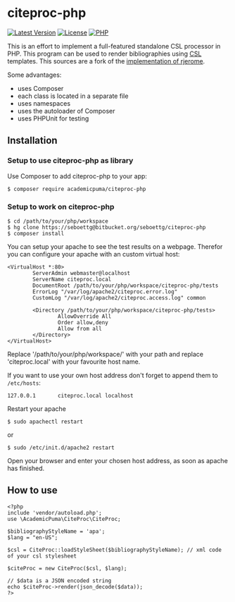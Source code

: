 # citeproc-php
[![Latest Version](https://img.shields.io/packagist/v/academicpuma/citeproc-php.svg?style=flat-square)](https://packagist.org/packages/academicpuma/citeproc-php)
[![License](https://img.shields.io/badge/license-GPLv3-blue.svg?style=flat-square)](https://bitbucket.org/bibsonomy/citeproc-php/raw/default/license.txt)
[![PHP](https://img.shields.io/badge/PHP-%3E=5.3-green.svg?style=flat-square)](http://docs.php.net/manual/en/migration53.new-features.php)

This is an effort to implement a full-featured standalone CSL processor in PHP. This program can be used to render bibliographies using [CSL](http://citationstyles.org/) templates. This sources are a fork of the [implementation of rjerome](https://bitbucket.org/rjerome/citeproc-php).

Some advantages:

* uses Composer
* each class is located in a separate file
* uses namespaces
* uses the autoloader of Composer
* uses PHPUnit for testing

## Installation

### Setup to use citeproc-php as library ###

Use Composer to add citeproc-php to your app:

```
$ composer require academicpuma/citeproc-php
```

### Setup to work on citeproc-php ###

```
$ cd /path/to/your/php/workspace
$ hg clone https://seboettg@bitbucket.org/seboettg/citeproc-php
$ composer install
```

You can setup your apache to see the test results on a webpage. Therefor you can configure your apache with an custom virtual host:

```
<VirtualHost *:80>
        ServerAdmin webmaster@localhost
        ServerName citeproc.local
        DocumentRoot /path/to/your/php/workspace/citeproc-php/tests
        ErrorLog "/var/log/apache2/citeproc.error.log"
        CustomLog "/var/log/apache2/citeproc.access.log" common

        <Directory /path/to/your/php/workspace/citeproc-php/tests>
                AllowOverride All
                Order allow,deny
                Allow from all
        </Directory>
</VirtualHost>
```
Replace '/path/to/your/php/workspace/' with your path and replace 'citeproc.local' with your favourite host name.

If you want to use your own host address don't forget to append them to ``/etc/hosts``:

```
127.0.0.1       citeproc.local localhost
```

Restart your apache

```
$ sudo apachectl restart
```

or 

```
$ sudo /etc/init.d/apache2 restart
```

Open your browser and enter your chosen host address, as soon as apache has finished.

## How to use ##

```
<?php
include 'vendor/autoload.php';
use \AcademicPuma\CiteProc\CiteProc;

$bibliographyStyleName = 'apa';
$lang = "en-US";

$csl = CiteProc::loadStyleSheet($bibliographyStyleName); // xml code of your csl stylesheet

$citeProc = new CiteProc($csl, $lang);

// $data is a JSON encoded string
echo $citeProc->render(json_decode($data));
?>